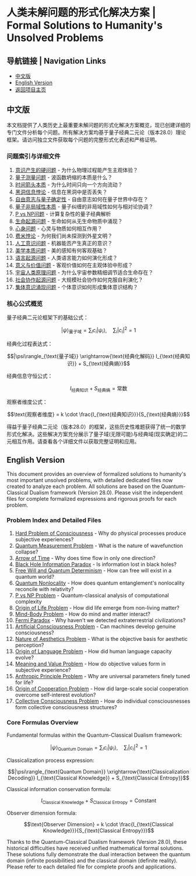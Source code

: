 # 人类未解问题的形式化解决方案 | Formal Solutions to Humanity's Unsolved Problems

## 导航链接 | Navigation Links
- [中文版](#中文版)
- [English Version](#english-version)
- [返回项目主页](../README.md)

## 中文版

本文档提供了人类历史上最重要未解问题的形式化解决方案概览，现已创建详细的专门文件分析每个问题。所有解决方案均基于量子经典二元论（版本28.0）理论框架。请访问独立文件获取每个问题的完整形式化表述和严格证明。

### 问题索引与详细文件

1. [意识产生的硬问题](unsolved_problems/consciousness_hard_problem.md) - 为什么物理过程能产生主观体验？
2. [量子测量问题](unsolved_problems/quantum_measurement_problem.md) - 波函数坍缩的本质是什么？
3. [时间箭头本质](unsolved_problems/arrow_of_time.md) - 为什么时间只向一个方向流动？
4. [黑洞信息悖论](unsolved_problems/black_hole_information_paradox.md) - 信息在黑洞中是否丢失？
5. [自由意志与量子确定性](unsolved_problems/free_will_determinism.md) - 自由意志如何在量子世界中存在？
6. [量子非局域性本质](unsolved_problems/quantum_nonlocality.md) - 量子纠缠的非局域性如何与相对论协调？
7. [P vs NP问题](unsolved_problems/p_vs_np.md) - 计算复杂性的量子经典解析
8. [生命起源问题](unsolved_problems/origin_of_life.md) - 生命如何从无生命物质中涌现？
9. [心身问题](unsolved_problems/mind_body_problem.md) - 心灵与物质如何相互作用？
10. [费米悖论](unsolved_problems/fermi_paradox.md) - 为何我们尚未探测到外星文明？
11. [人工意识问题](unsolved_problems/artificial_consciousness.md) - 机器能否产生真正的意识？
12. [美学本质问题](unsolved_problems/nature_of_aesthetics.md) - 美的感知有何客观基础？
13. [语言起源问题](unsolved_problems/origin_of_language.md) - 人类语言能力如何演化形成？
14. [意义与价值问题](unsolved_problems/meaning_value_problem.md) - 客观价值如何在主观体验中形成？
15. [宇宙人类原理问题](unsolved_problems/anthropic_principle.md) - 为什么宇宙参数精细调节适合生命存在？
16. [社会协作起源问题](unsolved_problems/origin_of_cooperation.md) - 大规模社会协作如何克服自利演化？
17. [集体意识涌现问题](unsolved_problems/collective_consciousness.md) - 个体意识如何形成集体意识结构？

### 核心公式概览

量子经典二元论框架下的基础公式：

$$|\psi\rangle_{\text{量子域}} = \sum_i c_i|\psi_i\rangle, \quad \sum_i |c_i|^2=1$$

经典化过程表达式：

$$|\psi\rangle_{\text{量子域}} \xrightarrow{\text{经典化解码}} I_{\text{经典知识}} + S_{\text{经典熵}}$$

经典信息守恒公式：

$$I_{\text{经典知识}} + S_{\text{经典熵}} = \text{常数}$$

观察者维度公式：

$$\text{观察者维度} = k \cdot \frac{I_{\text{经典知识}}}{S_{\text{经典熵}}}$$

得益于量子经典二元论（版本28.0）的框架，这些历史性难题获得了统一的数学形式化解决。这些解决方案充分展示了量子域(无限可能)与经典域(现实确定)的二元相互作用。请查看各个详细文件以获取完整证明和应用。

## English Version

This document provides an overview of formalized solutions to humanity's most important unsolved problems, with detailed dedicated files now created to analyze each problem. All solutions are based on the Quantum-Classical Dualism framework (Version 28.0). Please visit the independent files for complete formalized expressions and rigorous proofs for each problem.

### Problem Index and Detailed Files

1. [Hard Problem of Consciousness](unsolved_problems/consciousness_hard_problem.md) - Why do physical processes produce subjective experiences?
2. [Quantum Measurement Problem](unsolved_problems/quantum_measurement_problem.md) - What is the nature of wavefunction collapse?
3. [Arrow of Time](unsolved_problems/arrow_of_time.md) - Why does time flow in only one direction?
4. [Black Hole Information Paradox](unsolved_problems/black_hole_information_paradox.md) - Is information lost in black holes?
5. [Free Will and Quantum Determinism](unsolved_problems/free_will_determinism.md) - How can free will exist in a quantum world?
6. [Quantum Nonlocality](unsolved_problems/quantum_nonlocality.md) - How does quantum entanglement's nonlocality reconcile with relativity?
7. [P vs NP Problem](unsolved_problems/p_vs_np.md) - Quantum-classical analysis of computational complexity
8. [Origin of Life Problem](unsolved_problems/origin_of_life.md) - How did life emerge from non-living matter?
9. [Mind-Body Problem](unsolved_problems/mind_body_problem.md) - How do mind and matter interact?
10. [Fermi Paradox](unsolved_problems/fermi_paradox.md) - Why haven't we detected extraterrestrial civilizations?
11. [Artificial Consciousness Problem](unsolved_problems/artificial_consciousness.md) - Can machines develop genuine consciousness?
12. [Nature of Aesthetics Problem](unsolved_problems/nature_of_aesthetics.md) - What is the objective basis for aesthetic perception?
13. [Origin of Language Problem](unsolved_problems/origin_of_language.md) - How did human language capacity evolve?
14. [Meaning and Value Problem](unsolved_problems/meaning_value_problem.md) - How do objective values form in subjective experience?
15. [Anthropic Principle Problem](unsolved_problems/anthropic_principle.md) - Why are universal parameters finely tuned for life?
16. [Origin of Cooperation Problem](unsolved_problems/origin_of_cooperation.md) - How did large-scale social cooperation overcome self-interest evolution?
17. [Collective Consciousness Problem](unsolved_problems/collective_consciousness.md) - How do individual consciousnesses form collective consciousness structures?

### Core Formulas Overview

Fundamental formulas within the Quantum-Classical Dualism framework:

$$|\psi\rangle_{\text{Quantum Domain}} = \sum_i c_i|\psi_i\rangle, \quad \sum_i |c_i|^2=1$$

Classicalization process expression:

$$|\psi\rangle_{\text{Quantum Domain}} \xrightarrow{\text{Classicalization Decoding}} I_{\text{Classical Knowledge}} + S_{\text{Classical Entropy}}$$

Classical information conservation formula:

$$I_{\text{Classical Knowledge}} + S_{\text{Classical Entropy}} = \text{Constant}$$

Observer dimension formula:

$$\text{Observer Dimension} = k \cdot \frac{I_{\text{Classical Knowledge}}}{S_{\text{Classical Entropy}}}$$

Thanks to the Quantum-Classical Dualism framework (Version 28.0), these historical difficulties have received unified mathematical formal solutions. These solutions fully demonstrate the dual interaction between the quantum domain (infinite possibilities) and the classical domain (definite reality). Please refer to each detailed file for complete proofs and applications. 